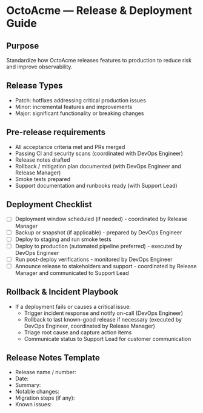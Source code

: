 # OctoAcme — Release & Deployment Guide

<!-- Updated 2025-10-20: Expanded to include Release Manager and DevOps Engineer roles in release process (Issue #4) -->

## Purpose
Standardize how OctoAcme releases features to production to reduce risk and improve observability.

## Release Types
- Patch: hotfixes addressing critical production issues
- Minor: incremental features and improvements
- Major: significant functionality or breaking changes

## Pre-release requirements
- All acceptance criteria met and PRs merged
- Passing CI and security scans (coordinated with DevOps Engineer)
- Release notes drafted
- Rollback / mitigation plan documented (with DevOps Engineer and Release Manager)
- Smoke tests prepared
- Support documentation and runbooks ready (with Support Lead)

## Deployment Checklist
- [ ] Deployment window scheduled (if needed) - coordinated by Release Manager
- [ ] Backup or snapshot (if applicable) - prepared by DevOps Engineer
- [ ] Deploy to staging and run smoke tests
- [ ] Deploy to production (automated pipeline preferred) - executed by DevOps Engineer
- [ ] Run post-deploy verifications - monitored by DevOps Engineer
- [ ] Announce release to stakeholders and support - coordinated by Release Manager and communicated to Support Lead

## Rollback & Incident Playbook
- If a deployment fails or causes a critical issue:
  - Trigger incident response and notify on-call (DevOps Engineer)
  - Rollback to last known-good release if necessary (executed by DevOps Engineer, coordinated by Release Manager)
  - Triage root cause and capture action items
  - Communicate status to Support Lead for customer communication

## Release Notes Template
- Release name / number:
- Date:
- Summary:
- Notable changes:
- Migration steps (if any):
- Known issues:
